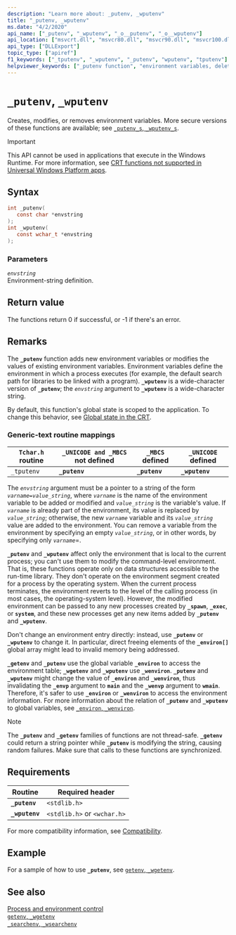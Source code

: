 ```yaml
---
description: "Learn more about: _putenv, _wputenv"
title: "_putenv, _wputenv"
ms.date: "4/2/2020"
api_name: ["_putenv", "_wputenv", "_o__putenv", "_o__wputenv"]
api_location: ["msvcrt.dll", "msvcr80.dll", "msvcr90.dll", "msvcr100.dll", "msvcr100_clr0400.dll", "msvcr110.dll", "msvcr110_clr0400.dll", "msvcr120.dll", "msvcr120_clr0400.dll", "ucrtbase.dll", "api-ms-win-crt-environment-l1-1-0.dll", "api-ms-win-crt-private-l1-1-0.dll"]
api_type: ["DLLExport"]
topic_type: ["apiref"]
f1_keywords: ["_tputenv", "_wputenv", "_putenv", "wputenv", "tputenv"]
helpviewer_keywords: ["_putenv function", "environment variables, deleting", "putenv function", "tputenv function", "environment variables, creating", "wputenv function", "_wputenv function", "_tputenv function", "environment variables, modifying"]
---
```

# `_putenv`, `_wputenv`

Creates, modifies, or removes environment variables. More secure versions of these functions are available; see [`_putenv_s`, `_wputenv_s`](putenv-s-wputenv-s.md).

> [!IMPORTANT]
> This API cannot be used in applications that execute in the Windows Runtime. For more information, see [CRT functions not supported in Universal Windows Platform apps](../../cppcx/crt-functions-not-supported-in-universal-windows-platform-apps.md).

## Syntax

```C
int _putenv(
   const char *envstring
);
int _wputenv(
   const wchar_t *envstring
);
```

### Parameters

*`envstring`*\
Environment-string definition.

## Return value

The functions return 0 if successful, or -1 if there's an error.

## Remarks

The **`_putenv`** function adds new environment variables or modifies the values of existing environment variables. Environment variables define the environment in which a process executes (for example, the default search path for libraries to be linked with a program). **`_wputenv`** is a wide-character version of **`_putenv`**; the *`envstring`* argument to **`_wputenv`** is a wide-character string.

By default, this function's global state is scoped to the application. To change this behavior, see [Global state in the CRT](../global-state.md).

### Generic-text routine mappings

| `Tchar.h` routine | `_UNICODE and _MBCS` not defined | `_MBCS` defined | `_UNICODE` defined |
|---|---|---|---|
| `_tputenv` | **`_putenv`** | **`_putenv`** | **`_wputenv`** |

The *`envstring`* argument must be a pointer to a string of the form *`varname=value_string`*, where *`varname`* is the name of the environment variable to be added or modified and *`value_string`* is the variable's value. If *`varname`* is already part of the environment, its value is replaced by *`value_string`*; otherwise, the new *`varname`* variable and its *`value_string`* value are added to the environment. You can remove a variable from the environment by specifying an empty *`value_string`*, or in other words, by specifying only *`varname`*=.

**`_putenv`** and **`_wputenv`** affect only the environment that is local to the current process; you can't use them to modify the command-level environment. That is, these functions operate only on data structures accessible to the run-time library. They don't operate on the environment segment created for a process by the operating system. When the current process terminates, the environment reverts to the level of the calling process (in most cases, the operating-system level). However, the modified environment can be passed to any new processes created by **`_spawn`**, **`_exec`**, or **`system`**, and these new processes get any new items added by **`_putenv`** and **`_wputenv`**.

Don't change an environment entry directly: instead, use **`_putenv`** or **`_wputenv`** to change it. In particular, direct freeing elements of the **`_environ[]`** global array might lead to invalid memory being addressed.

**`_getenv`** and **`_putenv`** use the global variable **`_environ`** to access the environment table; **`_wgetenv`** and **`_wputenv`** use **`_wenviron`**. **`_putenv`** and **`_wputenv`** might change the value of **`_environ`** and **`_wenviron`**, thus invalidating the **`_envp`** argument to **`main`** and the **`_wenvp`** argument to **`wmain`**. Therefore, it's safer to use **`_environ`** or **`_wenviron`** to access the environment information. For more information about the relation of **`_putenv`** and **`_wputenv`** to global variables, see [`_environ`, `_wenviron`](../environ-wenviron.md).

> [!NOTE]
> The **`_putenv`** and **`_getenv`** families of functions are not thread-safe. **`_getenv`** could return a string pointer while **`_putenv`** is modifying the string, causing random failures. Make sure that calls to these functions are synchronized.

## Requirements

| Routine | Required header |
|---|---|
| **`_putenv`** | `<stdlib.h>` |
| **`_wputenv`** | `<stdlib.h>` or `<wchar.h>` |

For more compatibility information, see [Compatibility](../compatibility.md).

## Example

For a sample of how to use **`_putenv`**, see [`getenv`, `_wgetenv`](getenv-wgetenv.md).

## See also

[Process and environment control](../process-and-environment-control.md)\
[`getenv`, `_wgetenv`](getenv-wgetenv.md)\
[`_searchenv`, `_wsearchenv`](searchenv-wsearchenv.md)
